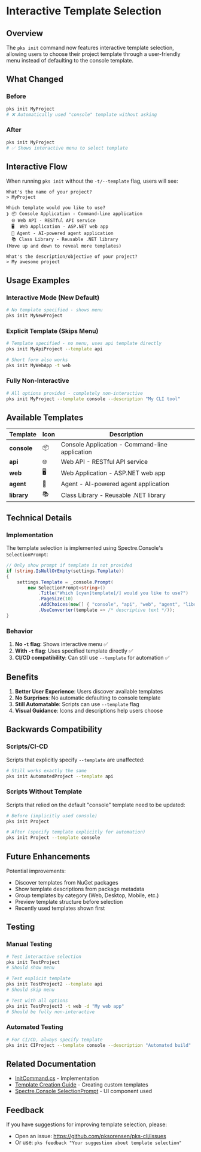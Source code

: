 # Interactive Template Selection

## Overview

The `pks init` command now features interactive template selection, allowing users to choose their project template through a user-friendly menu instead of defaulting to the console template.

## What Changed

### Before
```bash
pks init MyProject
# ❌ Automatically used "console" template without asking
```

### After
```bash
pks init MyProject
# ✅ Shows interactive menu to select template
```

## Interactive Flow

When running `pks init` without the `-t/--template` flag, users will see:

```
What's the name of your project?
> MyProject

Which template would you like to use?
❯ 📦 Console Application - Command-line application
  🌐 Web API - RESTful API service
  🖥️  Web Application - ASP.NET web app
  🤖 Agent - AI-powered agent application
  📚 Class Library - Reusable .NET library
(Move up and down to reveal more templates)

What's the description/objective of your project?
> My awesome project
```

## Usage Examples

### Interactive Mode (New Default)
```bash
# No template specified - shows menu
pks init MyNewProject
```

### Explicit Template (Skips Menu)
```bash
# Template specified - no menu, uses api template directly
pks init MyApiProject --template api

# Short form also works
pks init MyWebApp -t web
```

### Fully Non-Interactive
```bash
# All options provided - completely non-interactive
pks init MyProject --template console --description "My CLI tool"
```

## Available Templates

| Template | Icon | Description |
|----------|------|-------------|
| **console** | 📦 | Console Application - Command-line application |
| **api** | 🌐 | Web API - RESTful API service |
| **web** | 🖥️ | Web Application - ASP.NET web app |
| **agent** | 🤖 | Agent - AI-powered agent application |
| **library** | 📚 | Class Library - Reusable .NET library |

## Technical Details

### Implementation

The template selection is implemented using Spectre.Console's `SelectionPrompt`:

```csharp
// Only show prompt if template is not provided
if (string.IsNullOrEmpty(settings.Template))
{
    settings.Template = _console.Prompt(
        new SelectionPrompt<string>()
            .Title("Which [cyan]template[/] would you like to use?")
            .PageSize(10)
            .AddChoices(new[] { "console", "api", "web", "agent", "library" })
            .UseConverter(template => /* descriptive text */));
}
```

### Behavior

1. **No `-t` flag**: Shows interactive menu ✅
2. **With `-t` flag**: Uses specified template directly ✅
3. **CI/CD compatibility**: Can still use `--template` for automation ✅

## Benefits

1. **Better User Experience**: Users discover available templates
2. **No Surprises**: No automatic defaulting to console template
3. **Still Automatable**: Scripts can use `--template` flag
4. **Visual Guidance**: Icons and descriptions help users choose

## Backwards Compatibility

### Scripts/CI-CD
Scripts that explicitly specify `--template` are unaffected:
```bash
# Still works exactly the same
pks init AutomatedProject --template api
```

### Scripts Without Template
Scripts that relied on the default "console" template need to be updated:
```bash
# Before (implicitly used console)
pks init Project

# After (specify template explicitly for automation)
pks init Project --template console
```

## Future Enhancements

Potential improvements:
- Discover templates from NuGet packages
- Show template descriptions from package metadata
- Group templates by category (Web, Desktop, Mobile, etc.)
- Preview template structure before selection
- Recently used templates shown first

## Testing

### Manual Testing
```bash
# Test interactive selection
pks init TestProject
# Should show menu

# Test explicit template
pks init TestProject2 --template api
# Should skip menu

# Test with all options
pks init TestProject3 -t web -d "My web app"
# Should be fully non-interactive
```

### Automated Testing
```bash
# For CI/CD, always specify template
pks init CIProject --template console --description "Automated build"
```

## Related Documentation

- [InitCommand.cs](/workspace/pks-cli/src/Commands/InitCommand.cs) - Implementation
- [Template Creation Guide](/workspace/pks-cli/docs/TEMPLATE-CREATION.md) - Creating custom templates
- [Spectre.Console SelectionPrompt](https://spectreconsole.net/prompts/selection) - UI component used

## Feedback

If you have suggestions for improving template selection, please:
- Open an issue: https://github.com/pksorensen/pks-cli/issues
- Or use: `pks feedback "Your suggestion about template selection"`
